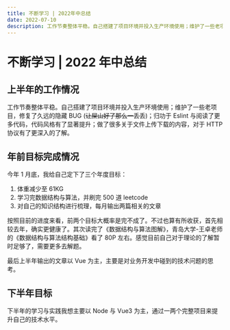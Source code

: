 ```yaml
---
title: 不断学习 | 2022年中总结
date: 2022-07-10
description: 工作节奏整体平稳。自己搭建了项目环境并投入生产环境使用；维护了一些老项目，修复了久远的隐藏 BUG (让屎山好了那么一丢丢)；归功于 Eslint 与阅读了更多代码，代码风格有了显著提升；做了很多关于文件上传下载的内容，对于 HTTP 协议有了更深入的了解。
---
```


# 不断学习 | 2022 年中总结

## 上半年的工作情况

工作节奏整体平稳。自己搭建了项目环境并投入生产环境使用；维护了一些老项目，修复了久远的隐藏 BUG (~~让屎山好了那么一丢丢~~)；归功于 Eslint 与阅读了更多代码，代码风格有了显著提升；做了很多关于文件上传下载的内容，对于 HTTP 协议有了更深入的了解。

## 年前目标完成情况

今年 1 月底，我给自己定下了三个年度目标：

1. 体重减少至 61KG
2. 学习完数据结构与算法，并刷完 500 道 leetcode
3. 对自己的知识结构进行梳理，每月输出两篇相关的文章

按照目前的进度来看，前两个目标大概率是完不成了。不过也算有所收获，首先相较去年，确实更健康了。其次读完了《数据结构与算法图解》，青岛大学-王卓老师的《数据结构与算法结构基础》看了 80P 左右。感觉目前自己对于理论的了解暂时足够了，需要更多去解题。

最后上半年输出的文章以 Vue 为主，主要是对业务开发中碰到的技术问题的思考。

## 下半年目标

下半年的学习与实践我想主要以 Node 与 Vue3 为主，通过一两个完整项目来提升自己的技术水平。
